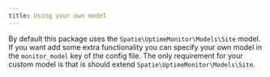 ```yaml
---
title: Using your own model
---
```


By default this package uses the `Spatie\UptimeMonitor\Models\Site` model. If you want add some extra functionality you can specify your own model in the `monitor_model` key of the config file. The only requirement for your custom model is that is should extend `Spatie\UptimeMonitor\Models\Site`.
